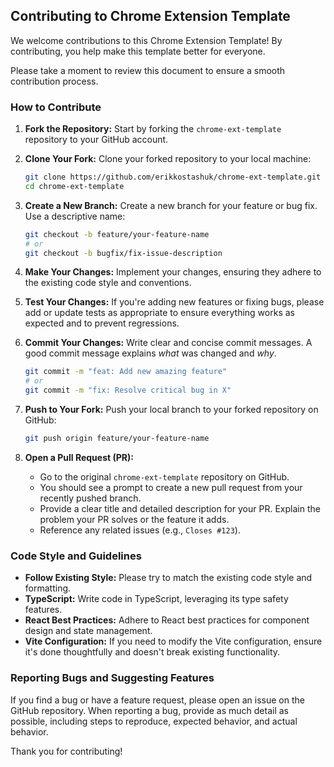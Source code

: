 ## Contributing to Chrome Extension Template

We welcome contributions to this Chrome Extension Template! By contributing, you help make this template better for everyone.

Please take a moment to review this document to ensure a smooth contribution process.

### How to Contribute

1.  **Fork the Repository:** Start by forking the `chrome-ext-template` repository to your GitHub account.

2.  **Clone Your Fork:** Clone your forked repository to your local machine:

    ```bash
    git clone https://github.com/erikkostashuk/chrome-ext-template.git
    cd chrome-ext-template
    ```

3.  **Create a New Branch:** Create a new branch for your feature or bug fix. Use a descriptive name:

    ```bash
    git checkout -b feature/your-feature-name
    # or
    git checkout -b bugfix/fix-issue-description
    ```

4.  **Make Your Changes:** Implement your changes, ensuring they adhere to the existing code style and conventions.

5.  **Test Your Changes:** If you're adding new features or fixing bugs, please add or update tests as appropriate to ensure everything works as expected and to prevent regressions.

6.  **Commit Your Changes:** Write clear and concise commit messages. A good commit message explains *what* was changed and *why*.

    ```bash
    git commit -m "feat: Add new amazing feature"
    # or
    git commit -m "fix: Resolve critical bug in X"
    ```

7.  **Push to Your Fork:** Push your local branch to your forked repository on GitHub:

    ```bash
    git push origin feature/your-feature-name
    ```

8.  **Open a Pull Request (PR):**
    *   Go to the original `chrome-ext-template` repository on GitHub.
    *   You should see a prompt to create a new pull request from your recently pushed branch.
    *   Provide a clear title and detailed description for your PR. Explain the problem your PR solves or the feature it adds.
    *   Reference any related issues (e.g., `Closes #123`).

### Code Style and Guidelines

*   **Follow Existing Style:** Please try to match the existing code style and formatting.
*   **TypeScript:** Write code in TypeScript, leveraging its type safety features.
*   **React Best Practices:** Adhere to React best practices for component design and state management.
*   **Vite Configuration:** If you need to modify the Vite configuration, ensure it's done thoughtfully and doesn't break existing functionality.

### Reporting Bugs and Suggesting Features

If you find a bug or have a feature request, please open an issue on the GitHub repository. When reporting a bug, provide as much detail as possible, including steps to reproduce, expected behavior, and actual behavior.

Thank you for contributing!
